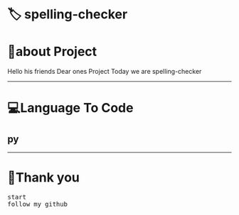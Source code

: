 <!-- Title -->
<h1>🏷  
 spelling-checker




</h1>




<h1>👤about Project </h1>
<p>Hello his friends Dear ones Project Today we are   
 spelling-checker



</p>
<hr>
<!-- view -->
<h1>💻Language To Code</h1>
<h2>py</h2>
<hr>
<h1>💖Thank you</h1>
<pre>
start
follow my github
</pre>

